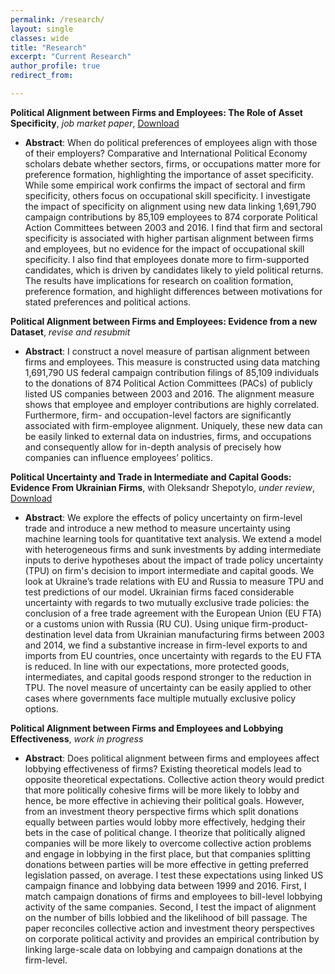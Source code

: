 ```yaml
---
permalink: /research/
layout: single
classes: wide
title: "Research"
excerpt: "Current Research"
author_profile: true
redirect_from: 

---
```


**Political Alignment between Firms and Employees: The Role of Asset Specificity**, _job market paper_, [Download](https://www.dropbox.com/s/8w2lrtmof3b64p2/firm_empl_align_apr19.pdf?dl=0)
  * **Abstract**:  When do political preferences of employees align with those of their employers? Comparative and International Political Economy scholars debate whether sectors, firms, or occupations matter more for preference formation, highlighting the importance of asset specificity. While some empirical work confirms the impact of sectoral and firm specificity, others focus on occupational skill specificity. I investigate the impact of specificity on alignment using new data linking 1,691,790 campaign contributions by 85,109 employees to 874 corporate Political Action Committees between 2003 and 2016. I find that firm and sectoral specificity is associated with higher partisan alignment between firms and employees, but no evidence for the impact of occupational skill specificity. I also find that employees donate more to firm-supported candidates, which is driven by candidates likely to yield political returns. The results have implications for research on coalition formation, preference formation, and highlight differences between motivations for stated preferences and political actions.
  

**Political Alignment between Firms and Employees: Evidence from a new Dataset**, _revise and resubmit_
  * **Abstract**: I construct a novel measure of partisan alignment between firms and employees. This measure is constructed using data matching 1,691,790 US federal campaign contribution filings of 85,109 individuals to the donations of 874 Political Action Committees (PACs) of publicly listed US companies between 2003 and 2016. The alignment measure shows that employee and employer contributions are highly correlated. Furthermore, firm- and occupation-level factors are significantly associated with firm-employee alignment. Uniquely, these new data can be easily linked to external data on industries, firms, and occupations and consequently allow for in-depth analysis of precisely how companies can influence employees’ politics.
 
  
**Political Uncertainty and Trade in Intermediate and Capital Goods: Evidence From Ukrainian Firms**, with Oleksandr Shepotylo, _under review_, [Download](https://www.dropbox.com/s/z075tutl50r1106/writing_sample_tpu_Jan_Stuckatz.pdf?dl=0)
  * **Abstract**: We explore the effects of policy uncertainty on firm-level trade and introduce a new method to measure uncertainty using machine learning tools for quantitative text analysis. We extend a model with heterogeneous firms and sunk investments by adding intermediate inputs to derive hypotheses about the impact of trade policy uncertainty (TPU) on firm's decision to import intermediate and capital goods. We look at Ukraine’s trade relations with EU and Russia to measure TPU and test predictions of our model. Ukrainian firms faced considerable uncertainty with regards to two mutually exclusive trade policies: the conclusion of a free trade agreement with the European Union (EU FTA) or a customs union with Russia (RU CU). Using unique firm-product-destination level data from Ukrainian manufacturing firms between 2003 and 2014, we find a substantive increase in firm-level exports to and imports from EU countries, once uncertainty with regards to the EU FTA is reduced. In line with our expectations, more protected goods, intermediates, and capital goods respond stronger to the reduction in TPU. The novel measure of uncertainty can be easily applied to other cases where governments face multiple mutually exclusive policy options.  


**Political Alignment between Firms and Employees and Lobbying Effectiveness**, _work in progress_
  * **Abstract**: Does political alignment between firms and employees affect lobbying effectiveness of firms? Existing theoretical models lead to opposite theoretical expectations. Collective action theory would predict that more politically cohesive firms will be more likely to lobby and hence, be more effective in achieving their political goals. However, from an investment theory perspective firms which split donations equally between parties would lobby more effectively, hedging their bets in the case of political change. I theorize that politically aligned companies will be more likely to overcome collective action problems and engage in lobbying in the first place, but that companies splitting donations between parties will be more effective in getting preferred legislation passed, on average. I test these expectations using linked US campaign finance and lobbying data between 1999 and 2016. First, I match campaign donations of firms and employees to bill-level lobbying activity of the same companies. Second, I test the impact of alignment on the number of bills lobbied and the likelihood of bill passage. The paper reconciles collective action and investment theory perspectives on corporate political activity and provides an empirical contribution by linking large-scale data on lobbying and campaign donations at the firm-level.
 
 
<!--- 
#{% include base_path %}
#{% for post in site.pages %}
#{% include archive-single.html %}
#{% endfor %}
--> 
 
